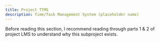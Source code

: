 ```yaml
---
title: Project TTMS
description: Time/Task Management System (placeholder name)
---
```

Before reading this section, I recommend reading through parts 1 & 2 of project LMS to understand why this subproject exists.